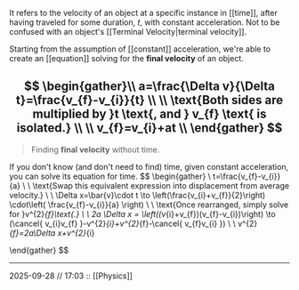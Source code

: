 It refers to the velocity of an object at a specific instance in [[time]], after having traveled for some duration, $t$, with constant acceleration. Not to be confused with an object's [[Terminal Velocity|terminal velocity]].

Starting from the assumption of [[constant]] acceleration, we're able to create an [[equation]] solving for the **final velocity** of an object.

$$
\begin{gather}\\
a=\frac{\Delta v}{\Delta t}=\frac{v_{f}-v_{i}}{t} \\ \\
\text{Both sides are multiplied by }t \text{, and } v_{f} \text{ is isolated.} \\ \\
v_{f}=v_{i}+at \\
\end{gather}
$$
---

>Finding **final velocity** without time.

If you don't know (and don't need to find) time, given constant acceleration, you can solve its equation for time. 
$$
\begin{gather} \\
t=\frac{v_{f}-v_{i}}{a} \\ \\
\text{Swap this equivalent expression into displacement from average velocity.} \\ \\
\Delta x=\bar{v}\cdot t \to \left(\frac{v_{i}+v_{f}}{2}\right) \cdot\left( \frac{v_{f}-v_{i}}{a} \right) \\ \\
\text{Once rearranged, simply solve for }v^{2}_{f}\text{.} \\ \\
2a \Delta x = \left((v_{i}+v_{f})(v_{f}-v_{i})\right) \to (\cancel{ v_{i}v_{f} }-v^{2}_{i}+v^{2}_{f}-\cancel{ v_{f}v_{i} }) \\ \\
v^{2}_{f}=2a\Delta x+v^{2}_{i}

\end{gather}
$$

---
2025-09-28 // 17:03 
:: [[Physics]]
